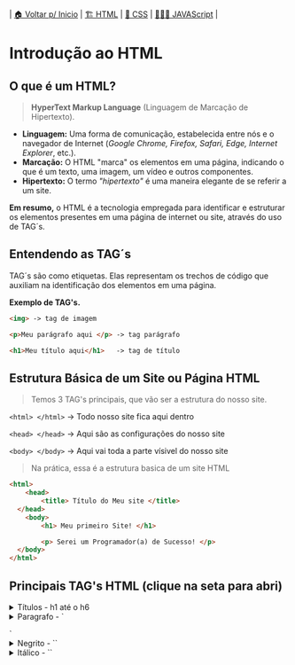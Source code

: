 | [🏠 Voltar p/ Inicio](../) | [🏗️ HTML](./html) | [💈 CSS](./css) | [👨🏻‍💻 JAVAScript](./js) |


# Introdução ao HTML
## O que é um HTML?
> **HyperText Markup Language** (Linguagem de Marcação de Hipertexto).

- **Linguagem:** Uma forma de comunicação, estabelecida entre nós e o navegador de Internet (*Google Chrome, Firefox, Safari, Edge, Internet Explorer*, etc.).
- **Marcação:** O HTML "marca" os elementos em uma página, indicando o que é um texto, uma imagem, um vídeo e outros componentes.
- **Hipertexto:** O termo *"hipertexto"* é uma maneira elegante de se referir a um site.

**Em resumo,** o HTML é a tecnologia empregada para identificar e estruturar os elementos presentes em uma página de internet ou site, através do uso de TAG´s.

## Entendendo as TAG´s
TAG´s são como etiquetas. Elas representam os trechos de código que auxiliam na identificação dos elementos em uma página.


**Exemplo de TAG's.**
```html	
<img> -> tag de imagem

<p>Meu parágrafo aqui </p> -> tag parágrafo 

<h1>Meu título aqui</h1>   -> tag de título
```

## Estrutura Básica de um Site ou Página HTML

> Temos 3 TAG's principais, que vão ser a estrutura do nosso site.

`<html> </html>`  -> Todo nosso site fica aqui dentro

`<head> </head>`  -> Aqui são as configurações do nosso site

`<body> </body>`  -> Aqui vai toda a parte vísivel do nosso site

> Na prática, essa é a estrutura basica de um site HTML

```html
<html> 
	<head> 
		<title> Título do Meu site </title>
  </head>
	<body>
		<h1> Meu primeiro Site! </h1>

		<p> Serei um Programador(a) de Sucesso! </p>
  </body>
</html>
```

## Principais TAG's HTML (clique na seta para abri)


<details>
<summary>Títulos - h1 até o h6</summary>

> Em HTML, os títulos são categorizados de h1 a h6. O h1 representa o título de maior relevância na página, enquanto o h6 é atribuído aos títulos de menor importância.

```html
<h1> Seu título H1 </h1>
<h2> Seu título H2 </h2>
<h3> Seu título H3 </h3>
<h4> Seu título H4 </h4>
<h5> Seu título H5 </h5>
<h6> Seu título H6 </h6>
```

</details>

<details>
<summary>Paragrafo - `<p></p>` </summary>

```html
<p>Meu parágrafo, texto que você desejar...</p>
```

</details>

<details>
<summary>Negrito - `<b></b>` </summary>

```html
<p> Seu texto em <b>negrito</b> ou <strong>Negrito<strong> </p>
```

</details>


<details>
<summary>Itálico  - `<i></i>` </summary>

```html
<p> Esse é o meu <i>texto em itálico</i> </p>
```

</details>
